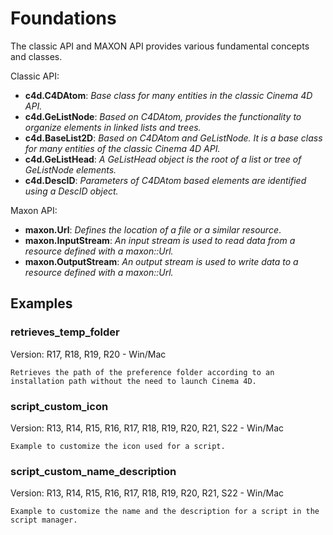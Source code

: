 # Foundations

The classic API and MAXON API provides various fundamental concepts and classes.

Classic API:
- **c4d.C4DAtom**: *Base class for many entities in the classic Cinema 4D API.*
- **c4d.GeListNode**: *Based on C4DAtom, provides the functionality to organize elements in linked lists and trees.*
- **c4d.BaseList2D**: *Based on C4DAtom and GeListNode. It is a base class for many entities of the classic Cinema 4D API.*
- **c4d.GeListHead**: *A GeListHead object is the root of a list or tree of GeListNode elements.*
- **c4d.DescID**: *Parameters of C4DAtom based elements are identified using a DescID object.*

Maxon API:
- **maxon.Url**: *Defines the location of a file or a similar resource*.
- **maxon.InputStream**: *An input stream is used to read data from a resource defined with a maxon::Url.*
- **maxon.OutputStream**: *An output stream is used to write data to a resource defined with a maxon::Url.*

## Examples

### retrieves_temp_folder
Version: R17, R18, R19, R20 - Win/Mac

    Retrieves the path of the preference folder according to an installation path without the need to launch Cinema 4D.

### script_custom_icon
Version: R13, R14, R15, R16, R17, R18, R19, R20, R21, S22 - Win/Mac

    Example to customize the icon used for a script.

### script_custom_name_description
Version: R13, R14, R15, R16, R17, R18, R19, R20, R21, S22 - Win/Mac

    Example to customize the name and the description for a script in the script manager.
